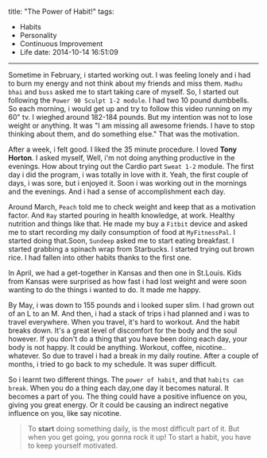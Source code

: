 title: "The Power of Habit!"
tags:
  - Habits
  - Personality
  - Continuous Improvement
  - Life
date: 2014-10-14 16:51:09
---
Sometime in February, i started working out. I was feeling lonely and i had to burn my energy and not think about my friends and miss them. `Madhu bhai` and `buss` asked me to start taking care of myself. So, I started out following the `Power 90 Sculpt 1-2 module`. I had two 10 pound dumbbells. So each morning, i would get up and try to follow this video running on my 60" tv. I wieghed around 182-184 pounds. But my intention was not to lose weight or anything. It was "I am missing all awesome friends. I have to stop thinking about them, and do something else." That was the motivation.

After a week, i felt good. I liked the 35 minute procedure. I loved __Tony Horton__. I asked myself, Well, i'm not doing anything productive in the evenings. How about trying out the Cardio part `Sweat 1-2` module. The first day i did the program, i was totally in love with it. Yeah, the first couple of days, i was sore, but i enjoyed it. Soon i was working out in the mornings and the evenings. And i had a sense of accomplishment each day.

Around March, `Peach` told me to check weight and keep that as a motivation factor. And `Ray` started pouring in health knowledge, at work. Healthy nutrition and things like that. He made my buy a `Fitbit` device and asked me to start recording my daily consumption of food at `MyFitnessPal`. I started doing that.Soon, `Sundeep` asked me to start eating breakfast. I started grabbing a spinach wrap from Starbucks. I started trying out brown rice. I had fallen into other habits thanks to the first one.

In April, we had a get-together in Kansas and then one in St.Louis. Kids from Kansas were surprised as how fast i had lost weight and were soon wanting to do the things i wanted to do. It made me happy. 

By May, i was down to 155 pounds and i looked super slim. I had grown out of an L to an M. And then, i had a stack of trips i had planned and i was to travel everywhere. When you travel, it's hard to workout. And the habit breaks down. It's a great level of discomfort for the body and the soul however. If you don't do a thing that you have been doing each day, your body is not happy. It could be anything. Workout, coffee, nicotine.. whatever. So due to travel i had a break in my daily routine. After a couple of months, i tried to go back to my schedule. It was super difficult.

So i learnt two different things. The `power of habit`, and that `habits can break`. When you do a thing each day,one day it becomes natural. It becomes a part of you. The thing could have a positive influence on you, giving you great energy. Or it could be causing an indirect negative influence on you, like say nicotine. 

>To **start** doing something daily, is the most difficult part of it. But when you get going, you gonna rock it up! To start a habit, you have to keep yourself motivated.